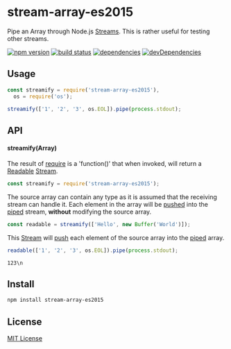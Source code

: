 # stream-array-es2015

Pipe an Array through Node.js [Streams][12]. This is rather useful for testing
other streams.

[![npm version][1]][2]
[![build status][3]][4]
[![dependencies][5]][6]
[![devDependencies][7]][8]

## Usage

```js
const streamify = require('stream-array-es2015'),
  os = require('os');

streamify(['1', '2', '3', os.EOL]).pipe(process.stdout);
```

## API

#### streamify(Array)

The result of [require][13] is a 'function()' that when invoked, will return a
[Readable][11] [Stream][12].

```js
const streamify = require('stream-array-es2015');
```

The source array can contain any type as it is assumed that the receiving
stream can handle it. Each element in the array will be [pushed][14] into the
[piped][15] stream, **without** modifying the source array.

```js
const readable = streamify(['Hello', new Buffer('World')]);
```

This [Stream][12] will [push][14] each element of the source array into the
[piped][15] array.

```js
readable(['1', '2', '3', os.EOL]).pipe(process.stdout);
```

```
123\n
```

## Install

```sh
npm install stream-array-es2015
```

[1]: https://badge.fury.io/js/stream-array-es2015.svg
[2]: https://badge.fury.io/js/stream-array-es2015
[3]: https://api.travis-ci.org/syumai/stream-array-es2015.svg
[4]: https://travis-ci.org/syumai/stream-array-es2015
[5]: https://david-dm.org/syumai/stream-array-es2015.svg
[6]: https://david-dm.org/syumai/stream-array-es2015
[7]: https://david-dm.org/syumai/stream-array-es2015/dev-status.svg?#info=devDependencies
[8]: https://david-dm.org/syumai/stream-array-es2015/#info=devDependencies
[11]: http://nodejs.org/api/stream.html#stream_class_stream_readable
[12]: http://nodejs.org/api/stream.html#stream_stream
[13]: http://nodejs.org/api/globals.html#globals_require
[14]: https://nodejs.org/api/stream.html#stream_readable_push_chunk_encoding
[15]: https://nodejs.org/api/stream.html#stream_readable_pipe_destination_options
[16]: https://inch-ci.org/github/mimetnet/node-stream-array.svg?branch=master
[17]: http://inch-ci.org/github/mimetnet/node-stream-array

## License

[MIT License](https://github.com/syumai/stream-array-es2015/blob/master/LICENSE)

